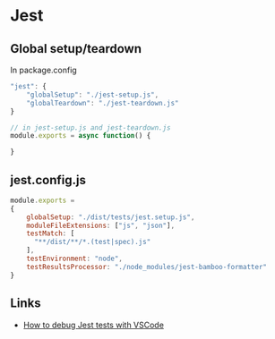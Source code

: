 # Jest

## Global setup/teardown

In package.config

```js
"jest": {
    "globalSetup": "./jest-setup.js",
    "globalTeardown": "./jest-teardown.js"
}

// in jest-setup.js and jest-teardown.js
module.exports = async function() {

}
```

## jest.config.js

```js
module.exports =
{
    globalSetup: "./dist/tests/jest.setup.js",
    moduleFileExtensions: ["js", "json"],
    testMatch: [
      "**/dist/**/*.(test|spec).js"
    ],
    testEnvironment: "node",
    testResultsProcessor: "./node_modules/jest-bamboo-formatter"
}
```

## Links

* [How to debug Jest tests with VSCode](https://medium.com/@mattmazzola/how-to-debug-jest-tests-with-vscode-48f003c7cb41)